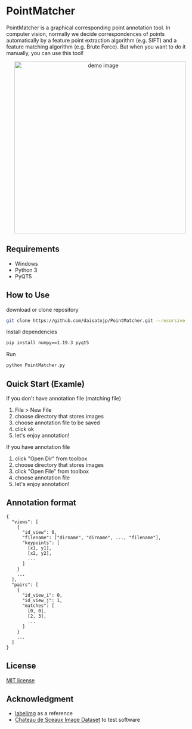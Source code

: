 # PointMatcher

 PointMatcher is a graphical corresponding point annotation tool. In computer vision, normally we decide correspondences of points automatically by a feature point extraction algorithm (e.g. SIFT) and a feature matching algorithm (e.g. Brute Force). But when you want to do it manually, you can use this tool!

<p align="center"><img src="demo/main_window.jpg" alt="demo image" width="460"></img></p>

## Requirements

* Windows
* Python 3
* PyQT5

## How to Use

download or clone repository

```bash
git clone https://github.com/daisatojp/PointMatcher.git --recursive
```

Install dependencies

```bash
pip install numpy==1.19.3 pyqt5
```

Run

```bash
python PointMatcher.py
```

## Quick Start (Examle)

If you don't have annotation file (matching file)

1. File > New File
2. choose directory that stores images
3. choose annotation file to be saved
4. click ok
5. let's enjoy annotation!

If you have annotation file

1. click "Open Dir" from toolbox
2. choose directory that stores images
3. click "Open File" from toolbox
4. choose annotation file
5. let's enjoy annotation!

## Annotation format

```text
{
  "views": [
    {
      "id_view": 0,
      "filename": ["dirname", "dirname", ..., "filename"],
      "keypoints": [
        [x1, y1],
        [x2, y2],
        ...
      ]
    }
    ...
  ],
  "pairs": [
    {
      "id_view_i": 0,
      "id_view_j": 1,
      "matches": [
        [0, 0],
        [2, 3],
        ...
      ]
    }
    ...
  ]
}
```

## License

[MIT license](https://github.com/daisatojp/PointMatcher/blob/master/LICENSE)

## Acknowledgment

* [labelimg](https://github.com/tzutalin/labelImg) as a reference
* [Chateau de Sceaux Image Dataset](https://github.com/openMVG/ImageDataset_SceauxCastle) to test software
